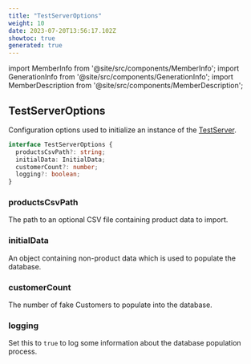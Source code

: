 ```yaml
---
title: "TestServerOptions"
weight: 10
date: 2023-07-20T13:56:17.102Z
showtoc: true
generated: true
---
```

<!-- This file was generated from the Vendure source. Do not modify. Instead, re-run the "docs:build" script -->
import MemberInfo from '@site/src/components/MemberInfo';
import GenerationInfo from '@site/src/components/GenerationInfo';
import MemberDescription from '@site/src/components/MemberDescription';


## TestServerOptions

<GenerationInfo sourceFile="packages/testing/src/types.ts" sourceLine="14" packageName="@vendure/testing" />

Configuration options used to initialize an instance of the <a href='/typescript-api/testing/test-server#testserver'>TestServer</a>.

```ts title="Signature"
interface TestServerOptions {
  productsCsvPath?: string;
  initialData: InitialData;
  customerCount?: number;
  logging?: boolean;
}
```

### productsCsvPath

<MemberInfo kind="property" type="string"   />

The path to an optional CSV file containing product data to import.
### initialData

<MemberInfo kind="property" type="<a href='/typescript-api/import-export/initial-data#initialdata'>InitialData</a>"   />

An object containing non-product data which is used to populate the database.
### customerCount

<MemberInfo kind="property" type="number" default="10"   />

The number of fake Customers to populate into the database.
### logging

<MemberInfo kind="property" type="boolean" default="false"   />

Set this to `true` to log some information about the database population process.
